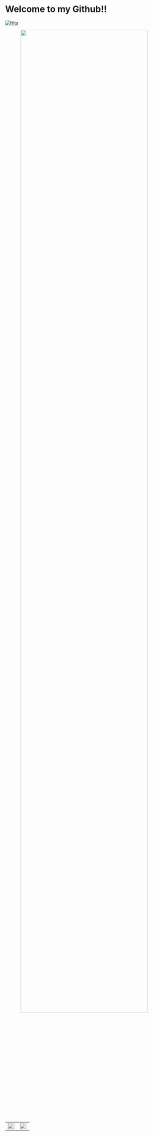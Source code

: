# Welcome to my Github!!

[![Hits](https://hits.seeyoufarm.com/api/count/incr/badge.svg?url=https%3A%2F%2Fgithub.com%2Fhaesoo9410&count_bg=%23EB8B10&title_bg=%23684327&icon=&icon_color=%23E7E7E7&title=VISIT&edge_flat=false)](https://github.com/yuchan509)

<img align='right' src="http://mazassumnida.wtf/api/generate_badge?boj=uchanjiy" style="width: 90%" />


<table><tr><td valign="top" width="50%">

<img src="https://github-readme-stats.vercel.app/api?username=yuchan509&show_icons=true&theme=midnight-purple" align="left" style="width: 100%" />

</td><td valign="top" width="50%">

<img src="https://github-readme-stats.vercel.app/api/top-langs/?username=yuchan509&layout=compact&theme=midnight-purple" align="left" style="width: 100%" />

</td></tr></table>  
